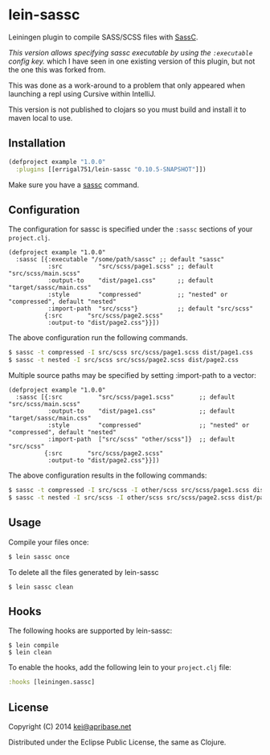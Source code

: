 # lein-sassc

Leiningen plugin to compile SASS/SCSS files with [SassC](https://github.com/sass/sassc).

*This version allows specifying sassc executable by using the ``:executable`` config key.* which I have
seen in one existing version of this plugin, but not the one this was forked from.

This was done as a work-around to a problem that only appeared when launching a repl using Cursive within IntelliJ.

This version is not published to clojars so you must build and install it to maven local to use.

## Installation

```clj
(defproject example "1.0.0"
  :plugins [[errigal751/lein-sassc "0.10.5-SNAPSHOT"]])
```

Make sure you have a [sassc](https://github.com/sass/sassc) command.

## Configuration

The configuration for sassc is specified under the `:sassc` sections of your `project.clj`.

```
(defproject example "1.0.0"
  :sassc [{:executable "/some/path/sassc" ;; default "sassc"
           :src          "src/scss/page1.scss" ;; default "src/scss/main.scss"
           :output-to    "dist/page1.css"      ;; default "target/sassc/main.css"
           :style        "compressed"          ;; "nested" or "compressed", default "nested"
           :import-path  "src/scss"}           ;; default "src/scss"
          {:src       "src/scss/page2.scss"
           :output-to "dist/page2.css"}}])
```

The above configuration run the following commands.

```sh
$ sassc -t compressed -I src/scss src/scss/page1.scss dist/page1.css
$ sassc -t nested -I src/scss src/scss/page2.scss dist/page2.css
```

Multiple source paths may be specified by setting :import-path to a vector:

```
(defproject example "1.0.0"
  :sassc [{:src          "src/scss/page1.scss"       ;; default "src/scss/main.scss"
           :output-to    "dist/page1.css"            ;; default "target/sassc/main.css"
           :style        "compressed"                ;; "nested" or "compressed", default "nested"
           :import-path  ["src/scss" "other/scss"]}  ;; default "src/scss"
          {:src       "src/scss/page2.scss"
           :output-to "dist/page2.css"}}])
```

The above configuration results in the following commands:

```sh
$ sassc -t compressed -I src/scss -I other/scss src/scss/page1.scss dist/page1.css
$ sassc -t nested -I src/scss -I other/scss src/scss/page2.scss dist/page2.css
```

## Usage

Compile your files once:

```sh
$ lein sassc once
```

To delete all the files generated by lein-sassc

```
$ lein sassc clean
```

## Hooks

The following hooks are supported by lein-sassc:

```
$ lein compile
$ lein clean
```

To enable the hooks, add the following lein to your `project.clj` file:

```clj
:hooks [leiningen.sassc]
```

## License

Copyright (C) 2014 kei@apribase.net

Distributed under the Eclipse Public License, the same as Clojure.
